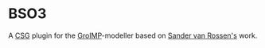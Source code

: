 BSO3
====

A [CSG][csg_link] plugin for the [GroIMP][groimp_link]-modeller based on
[Sander van Rossen's][sander_link] work.

[csg_link]: https://en.wikipedia.org/wiki/Constructive_solid_geometry
[groimp_link]: http://www.grogra.de/software/groimp
[sander_link]: http://sandervanrossen.blogspot.de/